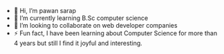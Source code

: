 - 👋 Hi, I’m pawan sarap
- 🌱 I’m currently learning B.Sc computer
     science 
- 💞️ I’m looking to collaborate on web 
      developer companies
- ⚡ Fun fact, I have been learning
     about Computer Science for more
     than 4 years but still I find it
     joyful and interesting.

<!---
pawansarap/pawansarap is a ✨ special ✨ repository because its `README.md` (this file) appears on your GitHub profile.
You can click the Preview link to take a look at your changes.
--->
